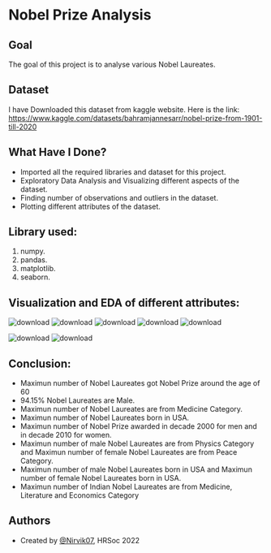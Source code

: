 
# Nobel Prize Analysis


## Goal

The goal of this project is to analyse various Nobel Laureates.
## Dataset
I have Downloaded this dataset from kaggle website. Here is the link: https://www.kaggle.com/datasets/bahramjannesarr/nobel-prize-from-1901-till-2020

## What Have I Done?

- Imported all the required libraries and dataset for this project.
- Exploratory Data Analysis and Visualizing different aspects of the dataset.
- Finding number of observations and outliers in the dataset.
- Plotting different attributes of the dataset.

## Library used:

1. numpy.
2. pandas.
3. matplotlib.
4. seaborn.
## Visualization and EDA of different attributes:

![download](https://user-images.githubusercontent.com/97960335/180046166-5d903814-7e75-4cf5-956a-5c1497dfdc85.png)
![download](https://user-images.githubusercontent.com/97960335/180046177-3ffcbccf-83b6-4d7a-8daf-e83cb6299256.png)
![download](https://user-images.githubusercontent.com/97960335/180046190-0529b891-9c32-442e-8c17-653539959487.png)
![download](https://user-images.githubusercontent.com/97960335/180046206-3e50b45e-ee8a-4d3b-9f55-fdd0d0978b8c.png)
![download](https://user-images.githubusercontent.com/97960335/180046213-0d38be16-73db-47c0-987f-ad4ac2c3d80a.png)

![download](https://user-images.githubusercontent.com/97960335/180046222-2eeafeed-5a98-4158-a948-12bd9446d2b8.png)
![download](https://user-images.githubusercontent.com/97960335/180046239-82e8d638-4914-4c0c-9fab-57df1e8c2125.png)




## Conclusion:

- Maximun number of Nobel Laureates got Nobel Prize around the age of 60
- 94.15% Nobel Laureates are Male.
- Maximun number of Nobel Laureates are from Medicine Category.
- Maximun number of Nobel Laureates born in USA.
- Maximun number of Nobel Prize awarded in decade 2000 for men and in decade 2010 for women.
- Maximun number of male Nobel Laureates are from Physics Category and Maximun number of female Nobel Laureates are from Peace Category.
- Maximun number of male Nobel Laureates born in USA and Maximun number of female Nobel Laureates born in USA.
- Maximun number of Indian Nobel Laureates are from Medicine, Literature and Economics Category
## Authors

- Created by [@Nirvik07](https://github.com/Nirvik07), HRSoc 2022

